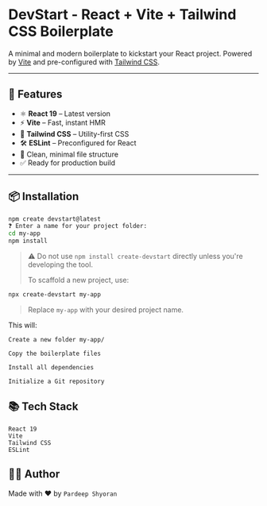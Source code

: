 # DevStart - React + Vite + Tailwind CSS Boilerplate

A minimal and modern boilerplate to kickstart your React project. Powered by [Vite](https://vitejs.dev/) and pre-configured with [Tailwind CSS](https://tailwindcss.com/).

---

## 🚀 Features

- ⚛️ **React 19** – Latest version
- ⚡ **Vite** – Fast, instant HMR
- 🎨 **Tailwind CSS** – Utility-first CSS
- 🛠️ **ESLint** – Preconfigured for React
- 🧹 Clean, minimal file structure
- ✅ Ready for production build

---

## 📦 Installation

```bash
npm create devstart@latest
❓ Enter a name for your project folder:
cd my-app
npm install
```

> ⚠️ Do not use `npm install create-devstart` directly unless you're developing the tool.
>  
> To scaffold a new project, use:

```bash
npx create-devstart my-app
```


> Replace `my-app` with your desired project name.

This will:

    Create a new folder my-app/

    Copy the boilerplate files

    Install all dependencies

    Initialize a Git repository


## 📚 Tech Stack

    React 19
    Vite
    Tailwind CSS
    ESLint


## 🧑‍💻 Author

Made with ❤️ by `Pardeep Shyoran`